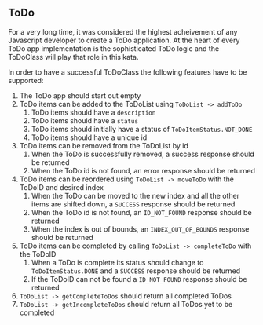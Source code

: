 ## ToDo

For a very long time, it was considered the highest acheivement of any Javascript developer to create a ToDo application. At the heart of every ToDo app implementation is the sophisticated ToDo logic and the ToDoClass will play that role in this kata.

In order to have a successful ToDoClass the following features have to be supported:

1. The ToDo app should start out empty
1. ToDo items can be added to the ToDoList using `ToDoList -> addToDo`
    1. ToDo items should have a `description`
    1. ToDo items should have a `status`
    1. ToDo items should initially have a status of `ToDoItemStatus.NOT_DONE`
    1. ToDo items should have a unique id
1. ToDo items can be removed from the ToDoList by id
    1. When the ToDo is successfully removed, a success response should be returned
    1. When the ToDo id is not found, an error response should be returned
1. ToDo items can be reordered using `ToDoList -> moveToDo` with the ToDoID and desired index
    1. When the ToDo can be moved to the new index and all the other items are shifted down, a `SUCCESS` response should be returned
    1. When the ToDo id is not found, an `ID_NOT_FOUND` response should be returned 
    1. When the index is out of bounds, an `INDEX_OUT_OF_BOUNDS` response should be returned 
1. ToDo items can be completed by calling `ToDoList -> completeToDo` with the ToDoID
    1. When a ToDo is complete its status should change to `ToDoItemStatus.DONE` and a `SUCCESS` response should be returned
    1. If the ToDoID can not be found a `ID_NOT_FOUND` response should be returned
1. `ToDoList -> getCompleteToDos` should return all completed ToDos
1. `ToDoList -> getIncompleteToDos` should return all ToDos yet to be completed